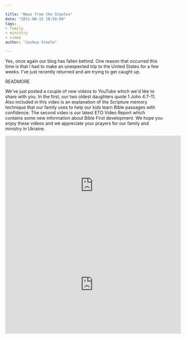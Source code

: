 ```yaml
---

title: "News from the Steeles"
date: "2011-08-15 10:58:09"
tags:
- family
- ministry
- video
author: "Joshua Steele"

---
```


Yes, once again our blog has fallen behind. One reason that occurred this time is that I had to make an unexpected trip to the United States for a few weeks. I've just recently returned and am trying to get caught up.

READMORE

We've just posted a couple of new videos to YouTube which we'd like to share with you. In the first, our two oldest daughters quote 1 John 4:7-11. Also included in this video is an explanation of the Scripture memory technique that our family uses to help our kids learn Bible passages with confidence. The second video is our latest ETO Video Report which contains some new information about Bible First development. We hope you enjoy these videos and we appreciate your prayers for our family and ministry in Ukraine.

<iframe width="560" height="315" src="https://www.youtube.com/embed/EAanMSxoUCA" frameborder="0" allowfullscreen></iframe>

<iframe width="560" height="315" src="https://www.youtube.com/embed/L-V4f036lxU" frameborder="0" allowfullscreen></iframe>
